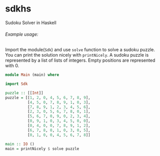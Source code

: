 # sdkhs
Sudoku Solver in Haskell


###### Example usage:

Import the module(`Sdk`) and use `solve` function to solve a sudoku puzzle. You can print the solution nicely with `printNicely`. A sudoku puzzle is represented by a list of lists of integers. Empty positions are represented with 0.

```Haskell
module Main (main) where

import Sdk

puzzle :: [[Int]]
puzzle = [[1, 2, 0, 4, 5, 6, 7, 8, 9],
          [4, 5, 0, 7, 8, 9, 1, 0, 3],
          [7, 8, 9, 1, 2, 3, 4, 5, 6],
          [2, 3, 0, 5, 6, 7, 8, 0, 1],
          [5, 6, 7, 0, 9, 0, 2, 3, 4],
          [0, 9, 1, 0, 3, 4, 5, 0, 0],
          [0, 4, 0, 0, 7, 8, 9, 1, 2],
          [6, 7, 8, 0, 1, 0, 3, 0, 5],
          [0, 1, 0, 0, 4, 5, 6, 7, 8]]

main :: IO ()
main = printNicely $ solve puzzle
```

